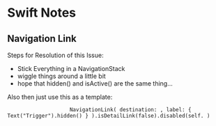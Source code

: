 # Swift Notes

## Navigation Link

Steps for Resolution of this Issue:

- Stick Everything in a NavigationStack
- wiggle things around a little bit
- hope that hidden() and isActive() are the same thing...

Also then just use this as a template:

`                    NavigationLink(
                        destination: ,
                        label: {
                            Text("Trigger").hidden()
                        }
                    ).isDetailLink(false).disabled(self. )`
